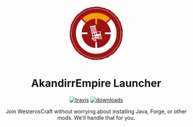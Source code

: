 <p align="center"><img src="./app/assets/images/WesterosSealCircle.png" width="150px" height="150px" alt="westeroscraft"></p>

<h1 align="center"> AkandirrEmpire Launcher </h1>

[<p align="center"><img src="https://img.shields.io/travis/FraWolf/ElectronLauncher.svg?style=for-the-badge" alt="travis">](https://travis-ci.org/WesterosCraftCode/ElectronLauncher) [<img src="https://img.shields.io/github/downloads/FraWolf/ElectronLauncher/total.svg?style=for-the-badge" alt="downloads">](https://github.com/FraWolf/ElectronLauncher/releases)</p>

<p align="center">Join WesterosCraft without worrying about installing Java, Forge, or other mods. We'll handle that for you.</p>
